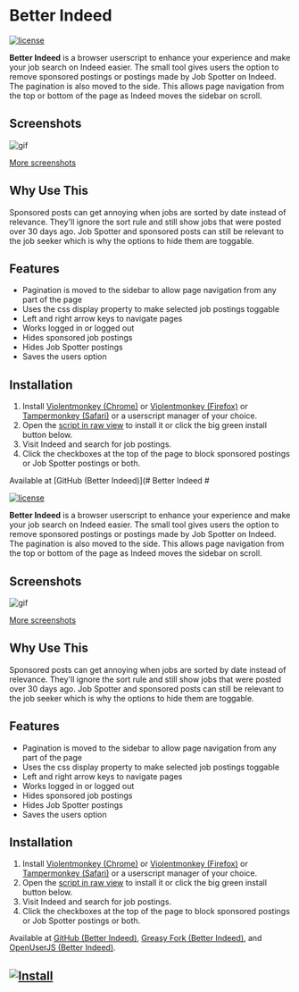 # Better Indeed #

[![license](https://img.shields.io/npm/l/steam-user.svg)](https://github.com/luigia/better-indeed/blob/master/LICENSE)


**Better Indeed** is a browser userscript to enhance your experience and make your job search on Indeed easier. The small tool gives users the option to remove sponsored postings or postings made by Job Spotter on Indeed. The pagination is also moved to the side. This allows page navigation from the top or bottom of the page as Indeed moves the sidebar on scroll.

## Screenshots ##
![gif](https://cl.ly/4d59e8bf49f1/Screen%252520Recording%2525202018-08-27%252520at%25252003.51%252520PM.gif)

[More screenshots](https://imgur.com/a/4PtT15L)

## Why Use This ##

Sponsored posts can get annoying when jobs are sorted by date instead of relevance. They'll ignore the sort rule and still show jobs that were posted over 30 days ago. Job Spotter and sponsored posts can still be relevant to the job seeker which is why the options to hide them are toggable.

## Features ##

* Pagination is moved to the sidebar to allow page navigation from any part of the page
* Uses the css display property to make selected job postings toggable
* Left and right arrow keys to navigate pages
* Works logged in or logged out
* Hides sponsored job postings
* Hides Job Spotter postings
* Saves the users option

## Installation ##

1. Install [Violentmonkey (Chrome)](https://chrome.google.com/webstore/detail/violentmonkey/jinjaccalgkegednnccohejagnlnfdag) or [Violentmonkey (Firefox)](https://addons.mozilla.org/en-US/firefox/addon/violentmonkey/) or [Tampermonkey (Safari)](https://tampermonkey.net/?browser=safari) or a userscript manager of your choice.
2. Open the [script in raw view](https://example.com) to install it or click the big green install button below.
3. Visit Indeed and search for job postings.
4. Click the checkboxes at the top of the page to block sponsored postings or Job Spotter postings or both.

Available at [GitHub (Better Indeed)](# Better Indeed #

[![license](https://img.shields.io/npm/l/steam-user.svg)](https://github.com/luigia/better-indeed/blob/master/LICENSE)


**Better Indeed** is a browser userscript to enhance your experience and make your job search on Indeed easier. The small tool gives users the option to remove sponsored postings or postings made by Job Spotter on Indeed. The pagination is also moved to the side. This allows page navigation from the top or bottom of the page as Indeed moves the sidebar on scroll.

## Screenshots ##
![gif](https://cl.ly/4d59e8bf49f1/Screen%252520Recording%2525202018-08-27%252520at%25252003.51%252520PM.gif)

[More screenshots](https://imgur.com/a/4PtT15L)

## Why Use This ##

Sponsored posts can get annoying when jobs are sorted by date instead of relevance. They'll ignore the sort rule and still show jobs that were posted over 30 days ago. Job Spotter and sponsored posts can still be relevant to the job seeker which is why the options to hide them are toggable.

## Features ##

* Pagination is moved to the sidebar to allow page navigation from any part of the page
* Uses the css display property to make selected job postings toggable
* Left and right arrow keys to navigate pages
* Works logged in or logged out
* Hides sponsored job postings
* Hides Job Spotter postings
* Saves the users option

## Installation ##

1. Install [Violentmonkey (Chrome)](https://chrome.google.com/webstore/detail/violentmonkey/jinjaccalgkegednnccohejagnlnfdag) or [Violentmonkey (Firefox)](https://addons.mozilla.org/en-US/firefox/addon/violentmonkey/) or [Tampermonkey (Safari)](https://tampermonkey.net/?browser=safari) or a userscript manager of your choice.
2. Open the [script in raw view](https://example.com) to install it or click the big green install button below.
3. Visit Indeed and search for job postings.
4. Click the checkboxes at the top of the page to block sponsored postings or Job Spotter postings or both.

Available at [GitHub (Better Indeed)](https://github.com/luigia/better-indeed/), [Greasy Fork (Better Indeed)](https://greasyfork.org/en/scripts/371639-better-indeed), and [OpenUserJS (Better Indeed)](https://openuserjs.org/scripts/luigi/Better_Indeed).

## [![Install](https://i.imgur.com/hKHfyWz.png)](https://github.com/luigia/better-indeed/raw/master/better-indeed.user.js) ##
